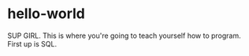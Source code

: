 # hello-world

SUP GIRL.
This is where you're going to teach yourself how to program. First up is SQL.
